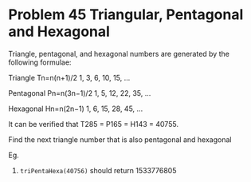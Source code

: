 # Problem 45 Triangular, Pentagonal and Hexagonal

Triangle, pentagonal, and hexagonal numbers are generated by the following formulae:

Triangle
Tn=n(n+1)/2
1, 3, 6, 10, 15, ...

Pentagonal
Pn=n(3n−1)/2
1, 5, 12, 22, 35, ...

Hexagonal
Hn=n(2n−1)
1, 6, 15, 28, 45, ...

It can be verified that T285 = P165 = H143 = 40755.

Find the next triangle number that is also pentagonal and hexagonal

Eg.

1. ```triPentaHexa(40756)``` should return 1533776805
